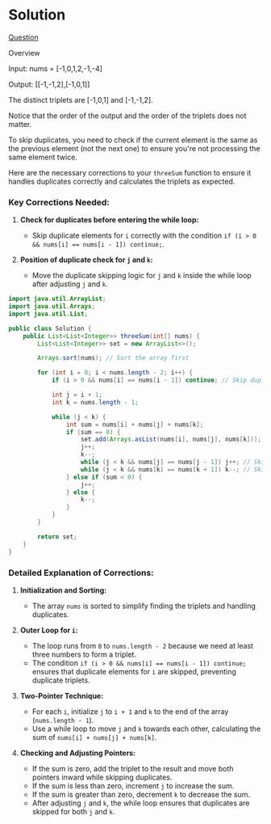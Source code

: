 # Solution


[Question](https://leetcode.com/problems/3sum/description/)

Overview 

Input: nums = [-1,0,1,2,-1,-4]

Output: [[-1,-1,2],[-1,0,1]]

The distinct triplets are [-1,0,1] and [-1,-1,2].

Notice that the order of the output and the order of the triplets does not matter.

To skip duplicates, you need to check if the current element is the same as the previous element (not the next one) to ensure you're not processing the same element twice.

Here are the necessary corrections to your `threeSum` function to ensure it handles duplicates correctly and calculates the triplets as expected.

### Key Corrections Needed:

1. **Check for duplicates before entering the while loop:**
   - Skip duplicate elements for `i` correctly with the condition `if (i > 0 && nums[i] == nums[i - 1]) continue;`.

2. **Position of duplicate check for `j` and `k`:**
   - Move the duplicate skipping logic for `j` and `k` inside the while loop after adjusting `j` and `k`.





```java
import java.util.ArrayList;
import java.util.Arrays;
import java.util.List;

public class Solution {
    public List<List<Integer>> threeSum(int[] nums) {
        List<List<Integer>> set = new ArrayList<>();

        Arrays.sort(nums); // Sort the array first

        for (int i = 0; i < nums.length - 2; i++) {
            if (i > 0 && nums[i] == nums[i - 1]) continue; // Skip duplicates for i

            int j = i + 1;
            int k = nums.length - 1;

            while (j < k) {
                int sum = nums[i] + nums[j] + nums[k];
                if (sum == 0) {
                    set.add(Arrays.asList(nums[i], nums[j], nums[k]));
                    j++;
                    k--;
                    while (j < k && nums[j] == nums[j - 1]) j++; // Skip duplicates for j
                    while (j < k && nums[k] == nums[k + 1]) k--; // Skip duplicates for k
                } else if (sum < 0) {
                    j++;
                } else {
                    k--;
                }
            }
        }

        return set;
    }
}
```

### Detailed Explanation of Corrections:

1. **Initialization and Sorting:**
   - The array `nums` is sorted to simplify finding the triplets and handling duplicates.

2. **Outer Loop for `i`:**
   - The loop runs from `0` to `nums.length - 2` because we need at least three numbers to form a triplet.
   - The condition `if (i > 0 && nums[i] == nums[i - 1]) continue;` ensures that duplicate elements for `i` are skipped, preventing duplicate triplets.

3. **Two-Pointer Technique:**
   - For each `i`, initialize `j` to `i + 1` and `k` to the end of the array (`nums.length - 1`).
   - Use a while loop to move `j` and `k` towards each other, calculating the sum of `nums[i] + nums[j] + nums[k]`.

4. **Checking and Adjusting Pointers:**
   - If the sum is zero, add the triplet to the result and move both pointers inward while skipping duplicates.
   - If the sum is less than zero, increment `j` to increase the sum.
   - If the sum is greater than zero, decrement `k` to decrease the sum.
   - After adjusting `j` and `k`, the while loop ensures that duplicates are skipped for both `j` and `k`.

